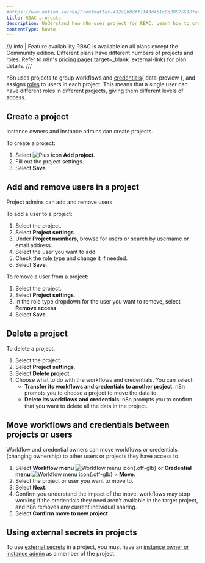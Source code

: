 ```yaml
---
#https://www.notion.so/n8n/Frontmatter-432c2b8dff1f43d4b1c8d20075510fe4
title: RBAC projects
description: Understand how n8n uses project for RBAC. Learn how to create and manage projects.
contentType: howto
---
```


/// info | Feature availability
RBAC is available on all plans except the Community edition. Different plans have different numbers of projects and roles. Refer to n8n's [pricing page](https://n8n.io/pricing/){:target=_blank .external-link} for plan details.
///

n8n uses projects to group workflows and [credentials](/glossary.md#credential-n8n){ data-preview }, and assigns [roles](/user-management/rbac/role-types.md) to users in each project. This means that a single user can have different roles in different projects, giving them different levels of access.

## Create a project

Instance owners and instance admins can create projects.

To create a project:

1. Select <span class="inline-image">![Plus icon](/_images/common-icons/plus.png)</span> **Add project**.
1. Fill out the project settings.
1. Select **Save**.

## Add and remove users in a project

Project admins can add and remove users.

To add a user to a project:

1. Select the project.
1. Select **Project settings**.
1. Under **Project members**, browse for users or search by username or email address.
1. Select the user you want to add.
1. Check the [role type](/user-management/rbac/role-types.md) and change it if needed.
1. Select **Save**.

To remove a user from a project:

1. Select the project.
1. Select **Project settings**.
1. In the role type dropdown for the user you want to remove, select **Remove access**.
1. Select **Save**.

## Delete a project

To delete a project:

1. Select the project.
1. Select **Project settings**.
1. Select **Delete project**.
1. Choose what to do with the workflows and credentials. You can select:
	* **Transfer its workflows and credentials to another project**: n8n prompts you to choose a project to move the data to.
	* **Delete its workflows and credentials**: n8n prompts you to confirm that you want to delete all the data in the project.

## Move workflows and credentials between projects or users

Workflow and credential owners can move workflows or credentials (changing ownership) to other users or projects they have access to.

1. Select **Workflow menu** <span class="inline-image">![Workflow menu icon](/_images/common-icons/three-dot-options-menu.png){.off-glb}</span> or **Credential menu** <span class="inline-image">![Workflow menu icon](/_images/common-icons/three-dot-options-menu.png){.off-glb}</span> > **Move**.
1. Select the project or user you want to move to.
1. Select **Next**.
1. Confirm you understand the impact of the move: workflows may stop working if the credentials they need aren't available in the target project, and n8n removes any current individual sharing.
1. Select **Confirm move to new project**.

## Using external secrets in projects

To use [external secrets](/external-secrets.md) in a project, you must have an [instance owner or instance admin](/user-management/account-types.md) as a member of the project.
